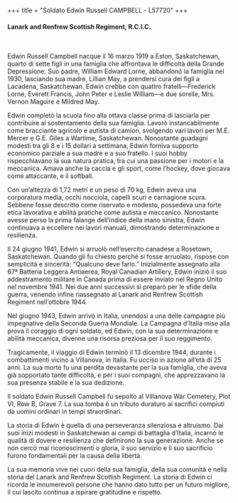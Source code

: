 +++
title = "Soldato Edwin Russell CAMPBELL - L57720"
+++

#### Lanark and Renfrew Scottish Regiment, R.C.I.C.
<br>


Edwin Russell Campbell nacque il 16 marzo 1919 a Eston, Saskatchewan, quarto di sette figli in una famiglia che affrontava le difficoltà della Grande Depressione. Suo padre, William Edward Lorne, abbandonò la famiglia nel 1930, lasciando sua madre, Lillian May, a prendersi cura dei figli a Lacadena, Saskatchewan. Edwin crebbe con quattro fratelli—Frederick Lorne, Everett Francis, John Peter e Leslie William—e due sorelle, Mrs. Vernon Maguire e Mildred May.

Edwin completò la scuola fino alla ottava classe prima di lasciarla per contribuire al sostentamento della sua famiglia. Lavorò instancabilmente come bracciante agricolo e autista di camion, svolgendo vari lavori per M.E. Mercer e G.E. Giles a Wartime, Saskatchewan. Nonostante guadagni modesti tra gli 8 e i 15 dollari a settimana, Edwin forniva supporto economico parziale a sua madre e a suo fratello. I suoi hobby rispecchiavano la sua natura pratica, tra cui una passione per i motori e la meccanica. Amava anche la caccia e gli sport, come l’hockey, dove giocava come attaccante, e il softball.

Con un’altezza di 1,72 metri e un peso di 70 kg, Edwin aveva una corporatura media, occhi nocciola, capelli scuri e carnagione scura. Sebbene fosse descritto come riservato e modesto, possedeva una forte etica lavorativa e abilità pratiche come autista e meccanico. 
Nonostante avesse perso la prima falange dell’indice della mano sinistra, Edwin continuava a eccellere nei lavori manuali, dimostrando determinazione e resilienza.

Il 24 giugno 1941, Edwin si arruolò nell’esercito canadese a Rosetown, Saskatchewan. Quando gli fu chiesto perché si fosse arruolato, rispose con semplicità e sincerità: “Qualcuno deve farlo.”
Inizialmente assegnato alla 67ª Batteria Leggera Antiaerea, Royal Canadian Artillery, Edwin iniziò il suo addestramento militare in Canada prima di essere inviato nel Regno Unito nel novembre 1941. Nei due anni successivi si preparò per le sfide della guerra, venendo infine riassegnato al Lanark and Renfrew Scottish Regiment nell’ottobre 1944.

Nel giugno 1943, Edwin arrivò in Italia, unendosi a una delle campagne più impegnative della Seconda Guerra Mondiale. La Campagna d’Italia mise alla prova il coraggio di ogni soldato, ed Edwin, con la sua determinazione e abilità meccanica, divenne una risorsa preziosa per il suo reggimento.

Tragicamente, il viaggio di Edwin terminò il 13 dicembre 1944, durante i combattimenti vicino a Villanova, in Italia. Fu ucciso in azione all’età di 25 anni.
La sua morte fu una perdita devastante per la sua famiglia, che aveva già sopportato tante difficoltà, e per i suoi compagni, che apprezzavano la sua presenza stabile e la sua dedizione.

Il soldato Edwin Russell Campbell fu sepolto al Villanova War Cemetery, Plot VI, Row B, Grave 7. La sua tomba è un tributo duraturo ai sacrifici compiuti da uomini ordinari in tempi straordinari.

La storia di Edwin è quella di una perseveranza silenziosa e altruismo. Dai suoi inizi modesti in Saskatchewan ai campi di battaglia d’Italia, incarnò le qualità di dovere e resilienza che definirono la sua generazione.
Anche se non cercò mai riconoscimenti o gloria, il suo servizio e il suo sacrificio furono fondamentali per la causa della libertà.

La sua memoria vive nei cuori della sua famiglia, della sua comunità e nella storia del Lanark and Renfrew Scottish Regiment.
La storia di Edwin ci ricorda le innumerevoli persone che hanno dato tutto per un futuro migliore, il cui lascito continua a ispirare gratitudine e rispetto.
